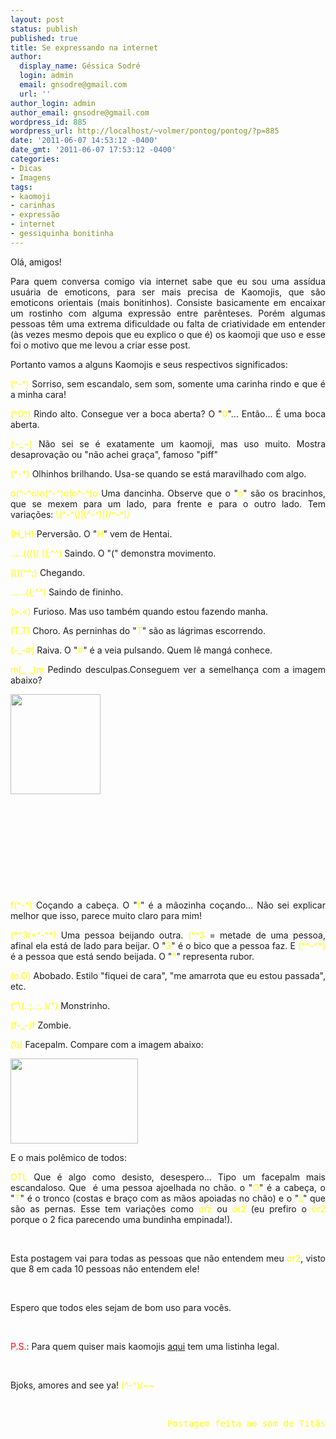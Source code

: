 ```yaml
---
layout: post
status: publish
published: true
title: Se expressando na internet
author:
  display_name: Géssica Sodré
  login: admin
  email: gnsodre@gmail.com
  url: ''
author_login: admin
author_email: gnsodre@gmail.com
wordpress_id: 885
wordpress_url: http://localhost/~volmer/pontog/pontog/?p=885
date: '2011-06-07 14:53:12 -0400'
date_gmt: '2011-06-07 17:53:12 -0400'
categories:
- Dicas
- Imagens
tags:
- kaomoji
- carinhas
- expressão
- internet
- gessiquinha bonitinha
---
```

<p style="text-align: justify;">Olá, amigos!</p>
<p style="text-align: justify;">Para quem conversa comigo via internet sabe que eu sou uma assídua usuária de emoticons, para ser mais precisa de Kaomojis, que são emoticons orientais (mais bonitinhos). Consiste basicamente em encaixar um rostinho com alguma expressão entre parênteses. Porém algumas pessoas têm uma extrema dificuldade ou falta de criatividade em entender (às vezes mesmo depois que eu explico o que é) os kaomoji que uso e esse foi o motivo que me levou a criar esse post.</p>
<p style="text-align: justify;">Portanto vamos a alguns Kaomojis e seus respectivos significados:</p>
<p style="text-align: justify;"><span style="color: #ffff00;">(^-^)</span> Sorriso, sem escandalo, sem som, somente uma carinha rindo e que é a minha cara!</p>
<p style="text-align: justify;"><span style="color: #ffff00;">(^0^)</span> Rindo alto. Consegue ver a boca aberta? O "<span style="color: #ffff00;">0</span>"... Então... É uma boca aberta.</p>
<p style="text-align: justify;"><span style="color: #ffff00;">(¬_¬)</span> Não sei se é exatamente um kaomoji, mas uso muito. Mostra desaprovação ou "não achei graça", famoso "piff"</p>
<p style="text-align: justify;"><span style="color: #ffff00;">(*-*)</span> Olhinhos brilhando. Usa-se quando se está maravilhado com algo.</p>
<p style="text-align: justify;"><span style="color: #ffff00;">o(^-^o)o(^-^)o(o^-^)o</span> Uma dancinha. Observe que o "<span style="color: #ffff00;">o</span>" são os bracinhos, que se mexem para um lado, para frente e para o outro lado. Tem variações: <span style="color: #ffff00;">\(^-^\)|(^-^)|(/^-^)/</span></p>
<p style="text-align: justify;"><span style="color: #ffff00;">(H_H)</span> Perversão. O "<span style="color: #ffff00;">H</span>" vem de Hentai.</p>
<p style="text-align: justify;"><span style="color: #ffff00;">.....((((( ((;^^)</span> Saindo. O "(" demonstra movimento.</p>
<p style="text-align: justify;"><span style="color: #ffff00;">((((^^;)</span> Chegando.</p>
<p style="text-align: justify;"><span style="color: #ffff00;">......((;^^)</span> Saindo de fininho.</p>
<p style="text-align: justify;"><span style="color: #ffff00;">(&gt;.&lt;)</span> Furioso. Mas uso também quando estou fazendo manha.</p>
<p style="text-align: justify;"><span style="color: #ffff00;">(T.T)</span> Choro. As perninhas do "<span style="color: #ffff00;">T</span>" são as lágrimas escorrendo.</p>
<p style="text-align: justify;"><span style="color: #ffff00;">(-_-#)</span> Raiva. O "<span style="color: #ffff00;">#</span>" é a veia pulsando. Quem lê mangá conhece.</p>
<p style="text-align: justify;"><span style="color: #ffff00;">m(_ _)m</span> Pedindo desculpas.Conseguem ver a semelhança com a imagem abaixo?</p>
<p style="text-align: justify;"><a href="http://2.bp.blogspot.com/-FyGUCIKEzKE/TcWDz1IVQUI/AAAAAAAAAEM/4wmrt3FmzUI/s1600/Gomenasai.gif"><img class="alignleft" title="Gomenasai" src="http://2.bp.blogspot.com/-FyGUCIKEzKE/TcWDz1IVQUI/AAAAAAAAAEM/4wmrt3FmzUI/s1600/Gomenasai.gif" alt="" width="144" height="160" /></a></p>
<p style="text-align: justify;">&nbsp;</p>
<p style="text-align: justify;">&nbsp;</p>
<p style="text-align: justify;">&nbsp;</p>
<p style="text-align: justify;">&nbsp;</p>
<p style="text-align: justify;">&nbsp;</p>
<p style="text-align: justify;"><span style="color: #ffff00;">f(^-^)</span> Coçando a cabeça. O "<span style="color: #ffff00;">f</span>" é a mãozinha coçando... Não sei explicar melhor que isso, parece muito claro para mim!</p>
<p style="text-align: justify;"><span style="color: #ffff00;">(*^3(*^-^*)</span> Uma pessoa beijando outra. <span style="color: #ffff00;">(*^3</span> = metade de uma pessoa, afinal ela está de lado para beijar. O "<span style="color: #ffff00;">3</span>" é o bico que a pessoa faz. E <span style="color: #ffff00;">(*^-^*)</span> é a pessoa que está sendo beijada. O "<span style="color: #ffff00;">*</span>" representa rubor.</p>
<p style="text-align: justify;"><span style="color: #ffff00;">(o.O)</span> Abobado. Estilo "fiquei de cara", "me amarrota que eu estou passada", etc.</p>
<p style="text-align: justify;"><span style="color: #ffff00;">("\(..;..;..)/")</span> Monstrinho.</p>
<p style="text-align: justify;"><span style="color: #ffff00;">(f-_-)f</span> Zombie.</p>
<p style="text-align: justify;"><span style="color: #ffff00;">(\\)</span> Facepalm. Compare com a imagem abaixo:</p>
<p style="text-align: justify;"><a href="http://nerdcomputero.files.wordpress.com/2010/10/face-palm-picard.jpg"><img class="alignnone" title="facepalm" src="http://nerdcomputero.files.wordpress.com/2010/10/face-palm-picard.jpg" alt="" width="204" height="136" /></a></p>
<p style="text-align: justify;">E o mais polêmico de todos:</p>
<p style="text-align: justify;"><span style="color: #ffff00;">OTL </span>Que é algo como desisto, desespero... Tipo um facepalm mais escandaloso. Que  é uma pessoa ajoelhada no chão. o "<span style="color: #ffff00;">O</span>" é a cabeça, o "<span style="color: #ffff00;">T</span>" é o tronco (costas e braço com as mãos apoiadas no chão) e o "<span style="color: #ffff00;">L</span>" que são as pernas. Esse tem variações como <span style="color: #ffff00;">orz </span>ou <span style="color: #ffff00;">or2 </span>(eu prefiro o <span style="color: #ffff00;">or2 </span>porque o 2 fica parecendo uma bundinha empinada!).</p>
<p style="text-align: justify;">&nbsp;</p>
<p style="text-align: justify;">Esta postagem vai para todas as pessoas que não entendem meu <span style="color: #ffff00;">or2</span>, visto que 8 em cada 10 pessoas não entendem ele!</p>
<p style="text-align: justify;">&nbsp;</p>
<p style="text-align: justify;">Espero que todos eles sejam de bom uso para vocês.</p>
<p style="text-align: justify;">&nbsp;</p>
<p style="text-align: justify;"><span style="color: #ff0000;">P.S.</span>: Para quem quiser mais kaomojis <a title="kaomoji" href="http://arcadiafolk.sites.uol.com.br/chat/chatkaomoji.htm" target="_blank">aqui</a> tem uma listinha legal.</p>
<p style="text-align: justify;">&nbsp;</p>
<p style="text-align: justify;">Bjoks, amores and see ya!<span style="color: #ffff00;"> (^-^)/~~</span></p>
<p style="text-align: justify;">&nbsp;</p>
<pre style="text-align: right;"><span style="color: #ffff00;">Postagem feita ao som de Titãs
</span></pre>
